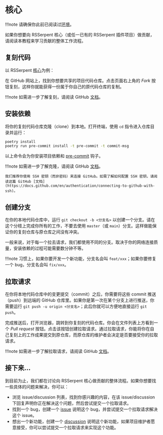 # 核心

!!!note
    请确保你此前已阅读过[环境](index.md)。

如果你想要向 RSSerpent 核心（或任一已有的 RSSerpent 插件项目）做贡献，请阅读本教程来学习贡献的整体工作流程。

## 复刻代码

以 RSSerpent [核心](https://github.com/RSSerpent-Rev/RSSerpent)为例：

在 GitHub 网站上，找到你想要共享的项目代码仓库。点击页面右上角的 *Fork* 按钮复刻，这样你就能获得一份属于你自己的原代码仓库的复制。

!!!note
    如需进一步了解复刻，请阅读 GitHub [文档](https://docs.github.com/en/get-started/quickstart/fork-a-repo)。

## 安装依赖

将你的复刻代码仓库克隆（clone）到本地。打开终端，使用 `cd` 指令进入仓库目录并运行：

```bash
poetry install
poetry run pre-commit install -t pre-commit -t commit-msg
```

以上命令会为你安装项目依赖和 [pre-commit](https://pre-commit.com/) 钩子。

!!!note
    如需进一步了解克隆，请阅读 GitHub [文档](https://docs.github.com/en/repositories/creating-and-managing-repositories/cloning-a-repository)。

    我们推荐你使用 SSH 密钥（而非密码）来连接 GitHub。如需了解如何配置 SSH 密钥，请阅读这篇 GitHub [文档](https://docs.github.com/en/authentication/connecting-to-github-with-ssh)。

## 创建分支

在你的本地代码仓库中，运行 `git checkout -b <分支名>` 以创建一个分支。请在这个分枝上完成你所有的工作，不要去使用 `master`（或 `main`）分支。这样做能保证你的复刻仓库与原仓库之间没有冲突。

一般来说，对于每一个拉去请求，我们都使用不同的分支。取决于你的网络连接质量，安装依赖的过程可能需要数分钟不等。

!!!note
    习惯上，如果你要开发一个新功能，分支名会叫 `feat/xxx`；如果你要修复一个 bug，分支名会叫 `fix/xxx`。

## 拉取请求

在你将本地代码仓库中的变更提交（commit）之后，你需要将这些 commit 推送（push）到远端的 GitHub 仓库里。如果你是第一次在某个分支上进行推送，你需要运行 `git push -u origin <分支名>`；此后你就可以方便地直接运行 `git push`。

完成推送后，打开浏览器，跳转到你复刻的代码仓库。你会在文件列表上方看到一个 *Pull request* 按钮。点击该按钮创建拉取请求。通过拉取请求，你能将你在自己复刻上的工作成果提交到原仓库，而原仓库的维护者会决定是否要接受你的拉取请求。

!!!note
    如需进一步了解拉取请求，请阅读 GitHub [文档](https://docs.github.com/en/github/collaborating-with-pull-requests/proposing-changes-to-your-work-with-pull-requests/creating-a-pull-request-from-a-fork)。

## 接下来…

到目前为止，我们都在讨论向 RSSerpent 核心做贡献的整体流程。如果你想要找一些具体的问题来解决，你可以：

- 浏览 issue/discussion 列表，找到你感兴趣的内容，在该 issue/discussion 下回复声明你正在解决这个问题，然后尝试提交一个拉取请求。
- 找到一个 bug，创建一个 [issue](https://github.com/RSSerpent-Rev/RSSerpent/issues) 说明这个 bug，并尝试提交一个拉取请求解决这个 issue。
- 想出一个新功能，创建一个 [discussion](https://github.com/RSSerpent-Rev/RSSerpent/discussions) 说明这个新功能，如果项目维护者愿意接受，你可以尝试提交一个拉取请求来实现这个功能。
